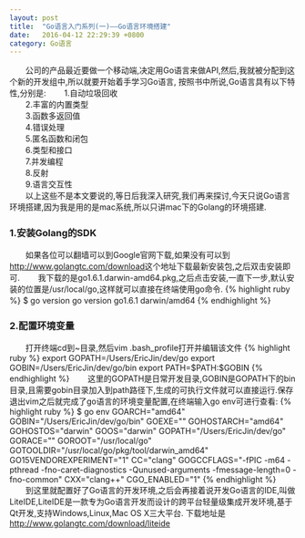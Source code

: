 ```yaml
---
layout: post
title:  "Go语言入门系列(一)——Go语言环境搭建"
date:   2016-04-12 22:29:39 +0800
category: Go语言
---
```

<p> 
　　公司的产品最近要做一个移动端,决定用Go语言来做API,然后,我就被分配到这个新的开发组中,所以就要开始着手学习Go语言,
按照书中所说,Go语言具有以下特性,分别是:
　　1.自动垃圾回收<br />
　　2.丰富的内置类型<br />
　　3.函数多返回值<br />
　　4.错误处理<br />
　　5.匿名函数和闭包<br />
　　6.类型和接口<br />
　　7.并发编程<br />
　　8.反射<br />
　　9.语言交互性<br />
　　以上这些不是本文要说的,等日后我深入研究,我们再来探讨,今天只说Go语言环境搭建,因为我是用的是mac系统,所以只讲mac下的Golang的环境搭建.
　　<h3>1.安装Golang的SDK</h3>
　　如果各位可以翻墙可以到Google官网下载,如果没有可以到<a href="http://www.golangtc.com/download" target="_blank">http://www.golangtc.com/download</a>这个地址下载最新安装包,之后双击安装即可.
　　我下载的是go1.6.1.darwin-amd64.pkg,之后点击安装,一直下一步,默认安装的位置是/usr/local/go,这样就可以直接在终端使用go命令.
{% highlight ruby %}
$ go version
go version go1.6.1 darwin/amd64
{% endhighlight %}
　　<h3>2.配置环境变量</h3>
　　打开终端cd到~目录,然后vim .bash_profile打开并编辑该文件
{% highlight ruby %}
export GOPATH=/Users/EricJin/dev/go
export GOBIN=/Users/EricJin/dev/go/bin
export PATH=$PATH:$GOBIN
{% endhighlight %}
　　这里的GOPATH是日常开发目录,GOBIN是GOPATH下的bin目录,且需要gobin目录加入到path路径下,生成的可执行文件就可以直接运行.保存退出vim之后就完成了go语言的环境变量配置,在终端输入go env可进行查看:
{% highlight ruby %}
$ go env
GOARCH="amd64"
GOBIN="/Users/EricJin/dev/go/bin"
GOEXE=""
GOHOSTARCH="amd64"
GOHOSTOS="darwin"
GOOS="darwin"
GOPATH="/Users/EricJin/dev/go"
GORACE=""
GOROOT="/usr/local/go"
GOTOOLDIR="/usr/local/go/pkg/tool/darwin_amd64"
GO15VENDOREXPERIMENT="1"
CC="clang"
GOGCCFLAGS="-fPIC -m64 -pthread -fno-caret-diagnostics -Qunused-arguments -fmessage-length=0 -fno-common"
CXX="clang++"
CGO_ENABLED="1"
{% endhighlight %}
　　到这里就配置好了Go语言的开发环境,之后会再接着说开发Go语言的IDE,叫做LiteIDE,LiteIDE是一款专为Go语言开发而设计的跨平台轻量级集成开发环境,基于Qt开发,支持Windows,Linux,Mac OS X三大平台.
下载地址是<a href="http://www.golangtc.com/download/liteide" target="_blank">http://www.golangtc.com/download/liteide</a>
</p>